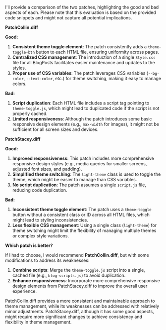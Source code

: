 I'll provide a comparison of the two patches, highlighting the good and bad aspects of each. Please note that this evaluation is based on the provided code snippets and might not capture all potential implications.

**PatchCollin.diff**

**Good:**

1. **Consistent theme toggle element**: The patch consistently adds a `theme-toggle-btn` button to each HTML file, ensuring uniformity across pages.
2. **Centralized CSS management**: The introduction of a single `Style.css` file for all BlogPosts facilitates easier maintenance and updates to the styles.
3. **Proper use of CSS variables**: The patch leverages CSS variables (`--bg-color`, `--text-color`, etc.) for theme switching, making it easy to manage colors.

**Bad:**

1. **Script duplication**: Each HTML file includes a script tag pointing to `theme-toggle.js`, which might lead to duplicated code if the script is not properly cached.
2. **Limited responsiveness**: Although the patch introduces some basic responsive design elements (e.g., `max-width` for images), it might not be sufficient for all screen sizes and devices.

**PatchStacey.diff**

**Good:**

1. **Improved responsiveness**: This patch includes more comprehensive responsive design styles (e.g., media queries for smaller screens, adjusted font sizes, and padding).
2. **Simplified theme switching**: The `light-theme` class is used to toggle the theme, which might be easier to manage than CSS variables.
3. **No script duplication**: The patch assumes a single `script.js` file, reducing code duplication.

**Bad:**

1. **Inconsistent theme toggle element**: The patch uses a `theme-toggle` button without a consistent class or ID across all HTML files, which might lead to styling inconsistencies.
2. **Less flexible CSS management**: Using a single class (`light-theme`) for theme switching might limit the flexibility of managing multiple themes or complex style variations.

**Which patch is better?**

If I had to choose, I would recommend **PatchCollin.diff**, but with some modifications to address its weaknesses:

1. **Combine scripts**: Merge the `theme-toggle.js` script into a single, cached file (e.g., `blog-scripts.js`) to avoid duplication.
2. **Enhance responsiveness**: Incorporate more comprehensive responsive design elements from PatchStacey.diff to improve the overall user experience.

PatchCollin.diff provides a more consistent and maintainable approach to theme management, while its weaknesses can be addressed with relatively minor adjustments. PatchStacey.diff, although it has some good aspects, might require more significant changes to achieve consistency and flexibility in theme management.